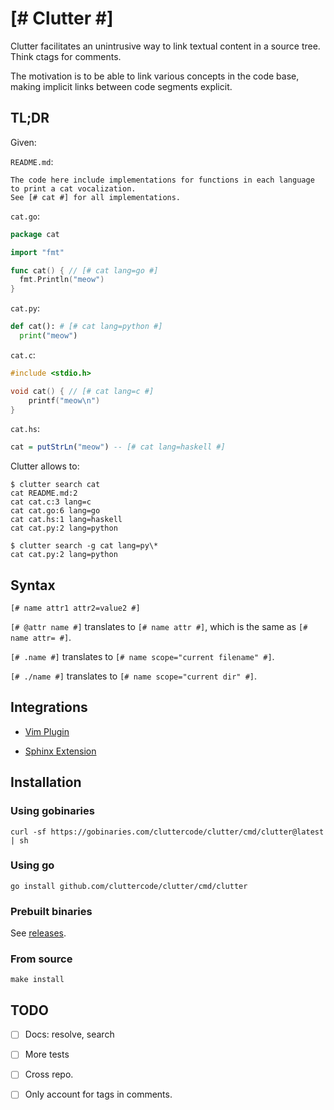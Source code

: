 # [# Clutter #]

Clutter facilitates an unintrusive way to link textual content in a source tree. Think ctags for comments.

The motivation is to be able to link various concepts in the code base, making implicit links between code segments explicit.

## TL;DR

Given:

`README.md`:

```
The code here include implementations for functions in each language to print a cat vocalization.
See [# cat #] for all implementations.
```

`cat.go`:

```go
package cat

import "fmt"

func cat() { // [# cat lang=go #]
  fmt.Println("meow")
}
```

`cat.py`:

```python
def cat(): # [# cat lang=python #]
  print("meow")
```

`cat.c`:

```c
#include <stdio.h>

void cat() { // [# cat lang=c #]
	printf("meow\n")
}

```

`cat.hs`:

```haskell
cat = putStrLn("meow") -- [# cat lang=haskell #]
```

Clutter allows to:

```
$ clutter search cat
cat README.md:2
cat cat.c:3 lang=c
cat cat.go:6 lang=go
cat cat.hs:1 lang=haskell
cat cat.py:2 lang=python

$ clutter search -g cat lang=py\*
cat cat.py:2 lang=python
```

## Syntax

```
[# name attr1 attr2=value2 #]
```

`[# @attr name #]` translates to `[# name attr #]`, which is the same as `[# name attr= #]`.

`[# .name #]` translates to `[# name scope="current filename" #]`.

`[# ./name #]` translates to `[# name scope="current dir" #]`.

## Integrations

- [Vim Plugin](https://github.com/cluttercode/vim-clutter)

- [Sphinx Extension](https://github.com/cluttercode/sphinx-clutter)

## Installation

### Using gobinaries

```shell
curl -sf https://gobinaries.com/cluttercode/clutter/cmd/clutter@latest | sh
```

### Using go

```shell
go install github.com/cluttercode/clutter/cmd/clutter
```

### Prebuilt binaries

See [releases](https://github.com/cluttercode/clutter/releases).

### From source

```shell
make install
```

## TODO

- [ ] Docs: resolve, search
- [ ] More tests
- [ ] Cross repo.

- [ ] Only account for tags in comments.